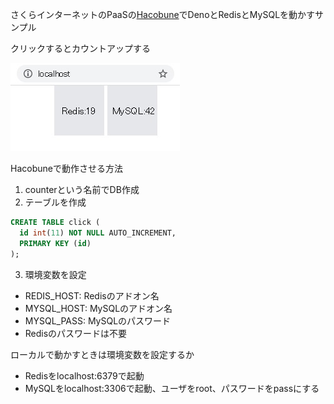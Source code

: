 さくらインターネットのPaaSの[Hacobune](https://www.sakura.ad.jp/information/announcements/2021/08/12/1968207782/)でDenoとRedisとMySQLを動かすサンプル

クリックするとカウントアップする

<img src="https://raw.githubusercontent.com/ninja03/denohaco/main/ss.jpg">

Hacobuneで動作させる方法

1. counterという名前でDB作成
2. テーブルを作成
```sql
CREATE TABLE click (
  id int(11) NOT NULL AUTO_INCREMENT,
  PRIMARY KEY (id)
);
```
3. 環境変数を設定
* REDIS_HOST: Redisのアドオン名
* MYSQL_HOST: MySQLのアドオン名
* MYSQL_PASS: MySQLのパスワード
* Redisのパスワードは不要

ローカルで動かすときは環境変数を設定するか
* Redisをlocalhost:6379で起動
* MySQLをlocalhost:3306で起動、ユーザをroot、パスワードをpassにする
